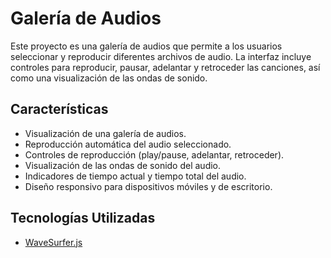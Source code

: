 # Galería de Audios

Este proyecto es una galería de audios que permite a los usuarios seleccionar y reproducir diferentes archivos de audio. La interfaz incluye controles para reproducir, pausar, adelantar y retroceder las canciones, así como una visualización de las ondas de sonido.

## Características

- Visualización de una galería de audios.
- Reproducción automática del audio seleccionado.
- Controles de reproducción (play/pause, adelantar, retroceder).
- Visualización de las ondas de sonido del audio.
- Indicadores de tiempo actual y tiempo total del audio.
- Diseño responsivo para dispositivos móviles y de escritorio.

## Tecnologías Utilizadas

- [WaveSurfer.js](https://wavesurfer-js.org/)

